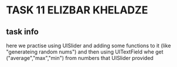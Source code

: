 # TASK 11 ELIZBAR KHELADZE
## task info
here we practise using UISlider and adding some functions to it (like "generateing random nums") and then using UITextField whe get ("average","max","min")
from numbers that UISlider provided

